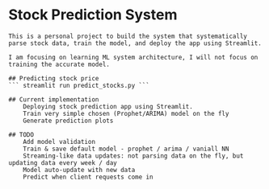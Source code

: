 # Stock Prediction System

    This is a personal project to build the system that systematically parse stock data, train the model, and deploy the app using Streamlit. 

    I am focusing on learning ML system architecture, I will not focus on training the accurate model.

    ## Predicting stock price 
    ``` streamlit run predict_stocks.py ```

    ## Current implementation
        Deploying stock prediction app using Streamlit.
        Train very simple chosen (Prophet/ARIMA) model on the fly
        Generate prediction plots

    ## TODO
        Add model validation
        Train & save default model - prophet / arima / vaniall NN 
        Streaming-like data updates: not parsing data on the fly, but updating data every week / day
        Model auto-update with new data
        Predict when client requests come in